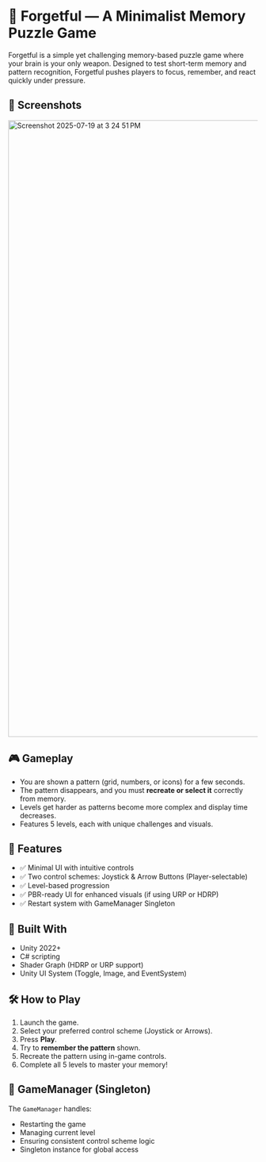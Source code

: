 # 🧠 Forgetful — A Minimalist Memory Puzzle Game

Forgetful is a simple yet challenging memory-based puzzle game where your brain is your only weapon. Designed to test short-term memory and pattern recognition, Forgetful pushes players to focus, remember, and react quickly under pressure.

## 📸 Screenshots
<img width="1920" height="1243" alt="Screenshot 2025-07-19 at 3 24 51 PM" src="https://github.com/user-attachments/assets/71a0fa79-ffd6-4bfc-9ce8-9b85e234657d" />


## 🎮 Gameplay

- You are shown a pattern (grid, numbers, or icons) for a few seconds.
- The pattern disappears, and you must **recreate or select it** correctly from memory.
- Levels get harder as patterns become more complex and display time decreases.
- Features 5 levels, each with unique challenges and visuals.

## 🧩 Features

- ✅ Minimal UI with intuitive controls
- ✅ Two control schemes: Joystick & Arrow Buttons (Player-selectable)
- ✅ Level-based progression
- ✅ PBR-ready UI for enhanced visuals (if using URP or HDRP)
- ✅ Restart system with GameManager Singleton

## 🧰 Built With

- Unity 2022+
- C# scripting
- Shader Graph (HDRP or URP support)
- Unity UI System (Toggle, Image, and EventSystem)

## 🛠️ How to Play

1. Launch the game.
2. Select your preferred control scheme (Joystick or Arrows).
3. Press **Play**.
4. Try to **remember the pattern** shown.
5. Recreate the pattern using in-game controls.
6. Complete all 5 levels to master your memory!

## 🔁 GameManager (Singleton)

The `GameManager` handles:
- Restarting the game
- Managing current level
- Ensuring consistent control scheme logic
- Singleton instance for global access




